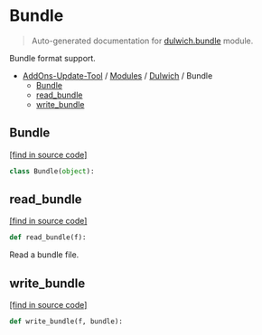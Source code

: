 # Bundle

> Auto-generated documentation for [dulwich.bundle](https://github.com/alchem1ster/AddOns-Update-Tool/blob/main/dulwich/bundle.py) module.

Bundle format support.

- [AddOns-Update-Tool](../README.md#addons-update-tool-index) / [Modules](../MODULES.md#addons-update-tool-modules) / [Dulwich](index.md#dulwich) / Bundle
    - [Bundle](#bundle)
    - [read_bundle](#read_bundle)
    - [write_bundle](#write_bundle)

## Bundle

[[find in source code]](https://github.com/alchem1ster/AddOns-Update-Tool/blob/main/dulwich/bundle.py#L28)

```python
class Bundle(object):
```

## read_bundle

[[find in source code]](https://github.com/alchem1ster/AddOns-Update-Tool/blob/main/dulwich/bundle.py#L88)

```python
def read_bundle(f):
```

Read a bundle file.

## write_bundle

[[find in source code]](https://github.com/alchem1ster/AddOns-Update-Tool/blob/main/dulwich/bundle.py#L98)

```python
def write_bundle(f, bundle):
```
